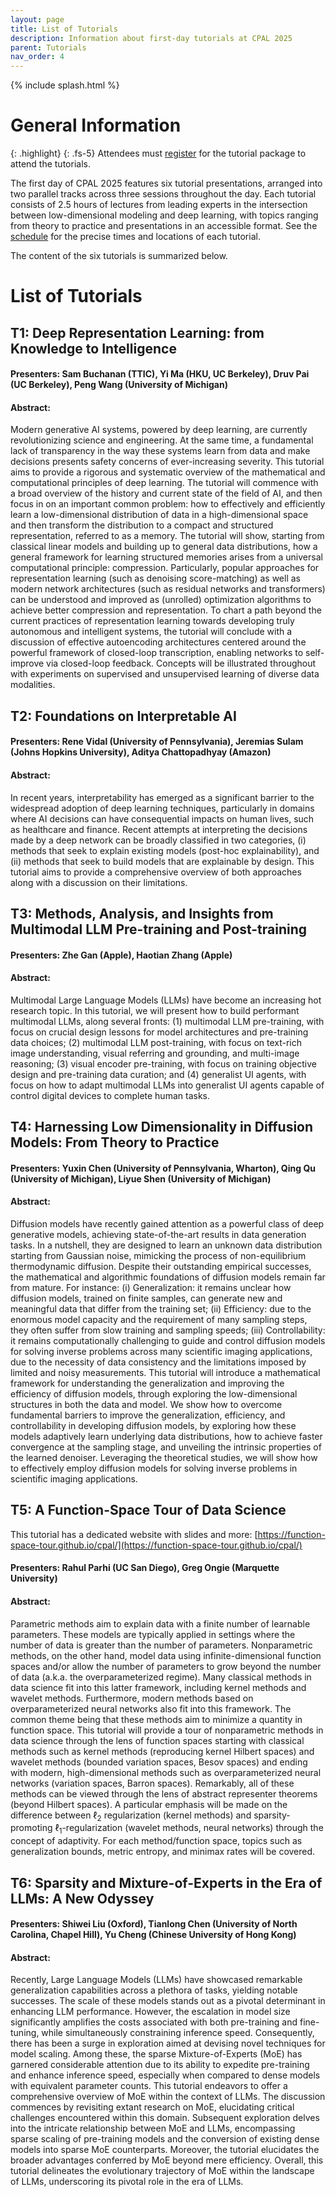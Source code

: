 ```yaml
---
layout: page
title: List of Tutorials
description: Information about first-day tutorials at CPAL 2025
parent: Tutorials
nav_order: 4
---
```


{% include splash.html %}

# General Information

{: .highlight}
{: .fs-5}
Attendees must [register]({{site.baseurl}}/registration) for the tutorial
package to attend the tutorials.

The first day of CPAL 2025 features six tutorial presentations, arranged
into two parallel tracks across three sessions throughout the day.
Each tutorial consists of 2.5 hours of lectures from leading experts in the
intersection between low-dimensional modeling and deep learning, with topics
ranging from theory to practice and presentations in an accessible format.
See the [schedule]({{site.baseurl}}/program_schedule) for the precise times and locations of each tutorial.

The content of the six tutorials is summarized below. 


# List of Tutorials


## T1: Deep Representation Learning: from Knowledge to Intelligence

#### Presenters: Sam Buchanan (TTIC), Yi Ma (HKU, UC Berkeley), Druv Pai (UC Berkeley), Peng Wang (University of Michigan)

#### Abstract:
Modern generative AI systems, powered by deep learning, are currently revolutionizing science and engineering. At the same time, a fundamental lack of transparency in the way these systems learn from data and make decisions presents safety concerns of ever-increasing severity. This tutorial aims to provide a rigorous and systematic overview of the mathematical and computational principles of deep learning. The tutorial will commence with a broad overview of the history and current state of the field of AI, and then focus in on an important common problem: how to effectively and efficiently learn a low-dimensional distribution of data in a high-dimensional space and then transform the distribution to a compact and structured representation, referred to as a memory. The tutorial will show, starting from classical linear models and building up to general data distributions, how a general framework for learning structured memories arises from a universal computational principle: compression. Particularly, popular approaches for representation learning (such as denoising score-matching) as well as modern network architectures (such as residual networks and transformers) can be understood and improved as (unrolled) optimization algorithms to achieve better compression and representation. To chart a path beyond the current practices of representation learning towards developing truly autonomous and intelligent systems, the tutorial will conclude with a discussion of effective autoencoding architectures centered around the powerful framework of closed-loop transcription, enabling networks to self-improve via closed-loop feedback. Concepts will be illustrated throughout with experiments on supervised and unsupervised learning of diverse data modalities.

## T2: Foundations on Interpretable AI

#### Presenters: Rene Vidal (University of Pennsylvania), Jeremias Sulam (Johns Hopkins University), Aditya Chattopadhyay (Amazon)

#### Abstract:
In recent years, interpretability has emerged as a significant barrier to the widespread adoption of deep learning techniques, particularly in domains where AI decisions can have consequential impacts on human lives, such as healthcare and finance. Recent attempts at interpreting the decisions made by a deep network can be broadly classified in two categories, (i) methods that seek to explain existing models (post-hoc explainability), and (ii) methods that seek to build models that are explainable by design. This tutorial aims to provide a comprehensive overview of both approaches along with a discussion on their limitations.

## T3: Methods, Analysis, and Insights from Multimodal LLM Pre-training and Post-training

#### Presenters: Zhe Gan (Apple), Haotian Zhang (Apple)

#### Abstract:
Multimodal Large Language Models (LLMs) have become an increasing hot research topic. In this tutorial, we will present how to build performant multimodal LLMs, along several fronts: (1) multimodal LLM pre-training, with focus on crucial design lessons for model architectures and pre-training data choices; (2) multimodal LLM post-training, with focus on text-rich image understanding, visual referring and grounding, and multi-image reasoning; (3) visual encoder pre-training, with focus on training objective design and pre-training data curation; and (4) generalist UI agents, with focus on how to adapt multimodal LLMs into generalist UI agents capable of control digital devices to complete human tasks.

## T4: Harnessing Low Dimensionality in Diffusion Models: From Theory to Practice

#### Presenters: Yuxin Chen (University of Pennsylvania, Wharton), Qing Qu (University of Michigan), Liyue Shen (University of Michigan)

#### Abstract:
Diffusion models have recently gained attention as a powerful class of deep generative models, achieving state-of-the-art results in data generation tasks. In a nutshell, they are designed to learn an unknown data distribution starting from Gaussian noise, mimicking the process of non-equilibrium thermodynamic diffusion. Despite their outstanding empirical successes, the mathematical and algorithmic foundations of diffusion models remain far from mature. For instance: (i) Generalization: it remains unclear how diffusion models, trained on finite samples, can generate new and meaningful data that differ from the training set; (ii) Efficiency: due to the enormous model capacity and the requirement of many sampling steps, they often suffer from slow training and sampling speeds; (iii) Controllability: it remains computationally challenging to guide and control diffusion models for solving inverse problems across many scientific imaging applications, due to the necessity of data consistency and the limitations imposed by limited and noisy measurements. This tutorial will introduce a mathematical framework for understanding the generalization and improving the efficiency of diffusion models, through exploring the low-dimensional structures in both the data and model. We show how to overcome fundamental barriers to improve the generalization, efficiency, and controllability in developing diffusion models, by exploring how these models adaptively learn underlying data distributions, how to achieve faster convergence at the sampling stage, and unveiling the intrinsic properties of the learned denoiser. Leveraging the theoretical studies, we will show how to effectively employ diffusion models for solving inverse problems in scientific imaging applications.

## T5: A Function-Space Tour of Data Science

This tutorial has a dedicated website with slides and more:
[https://function-space-tour.github.io/cpal/](https://function-space-tour.github.io/cpal/)

#### Presenters: Rahul Parhi (UC San Diego), Greg Ongie (Marquette University)

#### Abstract:
Parametric methods aim to explain data with a finite number of learnable parameters. These models are typically applied in settings where the number of data is greater than the number of parameters. Nonparametric methods, on the other hand, model data using infinite-dimensional function spaces and/or allow the number of parameters to grow beyond the number of data (a.k.a. the overparameterized regime). Many classical methods in data science fit into this latter framework, including kernel methods and wavelet methods. Furthermore, modern methods based on overparameterized neural networks also fit into this framework. The common theme being that these methods aim to minimize a quantity in function space. This tutorial will provide a tour of nonparametric methods in data science through the lens of function spaces starting with classical methods such as kernel methods (reproducing kernel Hilbert spaces) and wavelet methods (bounded variation spaces, Besov spaces) and ending with modern, high-dimensional methods such as overparameterized neural networks (variation spaces, Barron spaces). Remarkably, all of these methods can be viewed through the lens of abstract representer theorems (beyond Hilbert spaces). A particular emphasis will be made on the difference between $\ell_2$ regularization (kernel methods) and sparsity-promoting $\ell_1$-regularization (wavelet methods, neural networks) through the concept of adaptivity. For each method/function space, topics such as generalization bounds, metric entropy, and minimax rates will be covered.

## T6: Sparsity and Mixture-of-Experts in the Era of LLMs: A New Odyssey

#### Presenters: Shiwei Liu (Oxford), Tianlong Chen (University of North Carolina, Chapel Hill), Yu Cheng (Chinese University of Hong Kong)


#### Abstract:
Recently, Large Language Models (LLMs) have showcased remarkable generalization capabilities across a plethora of tasks, yielding notable successes. The scale of these models stands out as a pivotal determinant in enhancing LLM performance. However, the escalation in model size significantly amplifies the costs associated with both pre-training and fine-tuning, while simultaneously constraining inference speed. Consequently, there has been a surge in exploration aimed at devising novel techniques for model scaling. Among these, the sparse Mixture-of-Experts (MoE) has garnered considerable attention due to its ability to expedite pre-training and enhance inference speed, especially when compared to dense models with equivalent parameter counts. This tutorial endeavors to offer a comprehensive overview of MoE within the context of LLMs. The discussion commences by revisiting extant research on MoE, elucidating critical challenges encountered within this domain. Subsequent exploration delves into the intricate relationship between MoE and LLMs, encompassing sparse scaling of pre-training models and the conversion of existing dense models into sparse MoE counterparts. Moreover, the tutorial elucidates the broader advantages conferred by MoE beyond mere efficiency. Overall, this tutorial delineates the evolutionary trajectory of MoE within the landscape of LLMs, underscoring its pivotal role in the era of LLMs.

